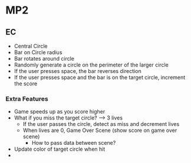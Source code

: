 # MP2


## EC
- Central Circle
- Bar on Circle radius
- Bar rotates around circle
- Randomly generate a circle on the perimeter of the larger circle
- If the user presses space, the bar reverses direction
- If the user presses space and the bar is on the target circle, increment the score

### Extra Features
- Game speeds up as you score higher
- What if you miss the target circle? --> 3 lives
  - If the user passes the circle, detect as miss and decrement lives
  - When lives are 0, Game Over Scene (show score on game over scene)
    - How to pass data between scene?
- Update color of target circle when hit
- 